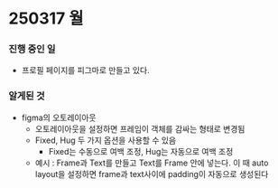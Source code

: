 # 250317 월

### 진행 중인 일
- 프로필 페이지를 피그마로 만들고 있다.


### 알게된 것
- figma의 오토레이아웃
    - 오토레이아웃을 설정하면 프레임이 객체를 감싸는 형태로 변경됨
    - Fixed, Hug 두 가지 옵션을 사용할 수 있음
        - Fixed는 수동으로 여백 조정, Hug는 자동으로 여백 조정
    - 예시 : Frame과 Text를 만들고 Text를 Frame 안에 넣는다. 이 때 auto layout을 설정하면 frame과 text사이에 padding이 자동으로 생성된다
